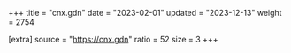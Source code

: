 +++
title = "cnx.gdn"
date = "2023-02-01"
updated = "2023-12-13"
weight = 2754

[extra]
source = "https://cnx.gdn"
ratio = 52
size = 3
+++
